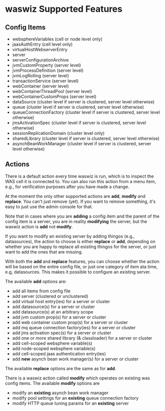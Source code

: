 # waswiz Supported Features

## Config Items
* websphereVariables (cell or node level only)
* jaasAuthEntry (cell level only)
* virtualHostWebserverEntry  
* server
* serverConfigurationArchive
* jvmCustomProperty (server level)
* jvmProcessDefinition (server level)
* jvmLogRolling (server level)
* transactionService (server level)
* webContainer (server level) 
* webContainerThreadPool (server level)
* webContainerCustomProps (server level)
* dataSource (cluster level if server is clustered, server level otherwise)
* queue (cluster level if server is clustered, server level otherwise)
* queueConnectionFactory (cluster level if server is clustered, server level otherwise)
* jmsActivationSpec (cluster level if server is clustered, server level otherwise)
* sessionReplicationDomain (cluster level only)
* sharedLibrary (cluster level if server is clustered, server level otherwise)
* asynchBeanWorkManager (cluster level if server is clustered, server level otherwise)

## Actions
There is a default action every time waswiz is run, which is to inspect the WAS cell it is connected to. You can also run this action from a menu item, e.g., for verification purposes after you have made a change.

At the moment the only other supported actions are **add**, **modify** and **replace**. You can't just remove (yet). If you want to remove something, it's easy to just use the admin console for that.

Note that in cases where you are **adding** a config item and the parent of the config item is a server, you are in reality **modifying** the server, but the waswiz action is **add** not **modify**.

If you want to modify an existing server by adding thingos (e.g., datasources), the action to choose is either **replace** or **add**, depending on whether you are happy to replace all existing thingos for the server, or just want to add the ones that are missing. 

With both the **add** and **replace** features, you can choose whether the action will be based on the entire config file, or just one category of item ata time, e.g, datasources. This makes it possible to configure an existing server.

The available **add** options are:
* add all items from config file
* add server (clustered or unclustered)
* add virtual host entry(ies) for a server or cluster
* add datasource(s) for a server or cluster
* add datasource(s) at an arbitrary scope
* add jvm custom prop(s) for a server or cluster
* add web container custom prop(s) for a server or cluster
* add mq queue connection factory(ies) for a server or cluster
* add jms activation spec(s) for a server or cluster
* add one or more shared library (& classloader) for a server or cluster
* add cell-scoped websphere variable(s)
* add node-scoped websphere variable(s)
* add cell-scoped jaas authentication entry(ies)
* add **new** asynch bean work manager(s) for a server or cluster

The available **replace** options are the same as for **add**.

There is a waswiz action called **modify** which operates on existing was config items. The available **modify** options are 
 * modify an **existing** asynch bean work manager
 * modify pool settings for an **existing** queue connection factory 
 * modify HTTP queue tuning params for an **existing** server